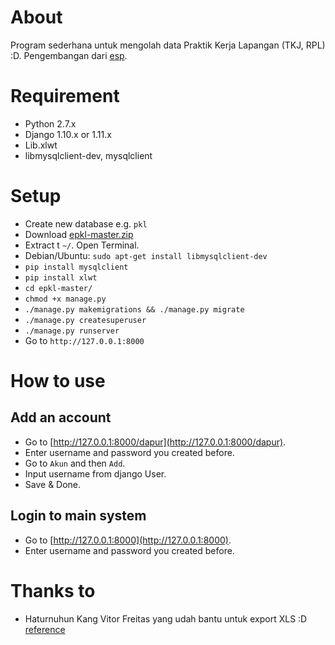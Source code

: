 # About
Program sederhana untuk mengolah data Praktik Kerja Lapangan (TKJ, RPL) :D.
Pengembangan dari [esp](https://github.com/hilmizul/esp).

# Requirement
* Python 2.7.x
* Django 1.10.x or 1.11.x
* Lib.xlwt
* libmysqlclient-dev, mysqlclient

# Setup
* Create new database e.g. ```pkl```
* Download [epkl-master.zip](https://github.com/HilmiZul/epkl/archive/master.zip)
* Extract t ```~/```. Open Terminal.
* Debian/Ubuntu: ```sudo apt-get install libmysqlclient-dev```
* ```pip install mysqlclient```
* ```pip install xlwt```
* ```cd epkl-master/```
* ```chmod +x manage.py```
* ```./manage.py makemigrations && ./manage.py migrate```
* ```./manage.py createsuperuser```
* ```./manage.py runserver```
* Go to ```http://127.0.0.1:8000```

# How to use
## Add an account
* Go to [http://127.0.0.1:8000/dapur](http://127.0.0.1:8000/dapur).
* Enter username and password you created before.
* Go to ```Akun``` and then ```Add```.
* Input username from django User.
* Save & Done.

## Login to main system
* Go to [http://127.0.0.1:8000](http://127.0.0.1:8000).
* Enter username and password you created before.

# Thanks to
* Haturnuhun Kang Vitor Freitas yang udah bantu untuk export XLS :D [reference](https://simpleisbetterthancomplex.com/tutorial/2016/07/29/how-to-export-to-excel.html)
